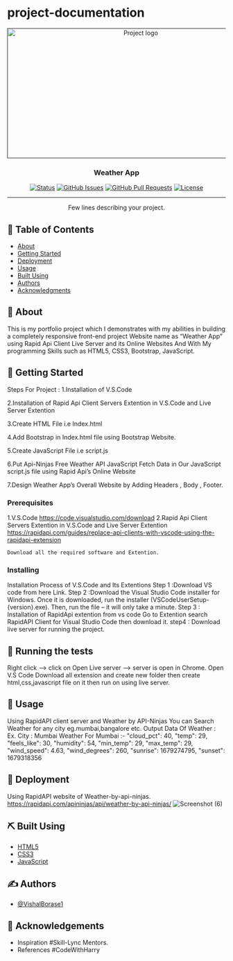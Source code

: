 # project-documentation

<p align="center">
  <a href="" rel="noopener">
 <img width=600px height=300px src="https://user-images.githubusercontent.com/110810311/234503467-3ddc9e9f-f0c0-4737-8b6c-cf608512fd02.png" alt="Project logo"></a>
</p>

<h3 align="center">Weather App</h3>

<div align="center">

  [![Status](https://img.shields.io/badge/status-active-success.svg)]() 
  [![GitHub Issues](https://img.shields.io/github/issues/kylelobo/The-Documentation-Compendium.svg)](https://github.com/kylelobo/The-Documentation-Compendium/issues)
  [![GitHub Pull Requests](https://img.shields.io/github/issues-pr/kylelobo/The-Documentation-Compendium.svg)](https://github.com/kylelobo/The-Documentation-Compendium/pulls)
  [![License](https://img.shields.io/badge/license-MIT-blue.svg)](/LICENSE)

</div>

---

<p align="center"> Few lines describing your project.
    <br> 
</p>

## 📝 Table of Contents
- [About](#about)
- [Getting Started](#getting_started)
- [Deployment](#deployment)
- [Usage](#usage)
- [Built Using](#built_using)
- [Authors](#authors)
- [Acknowledgments](#acknowledgement)

## 🧐 About <a name = "about"></a>
This is my portfolio project which I demonstrates with my abilities in building a 
completely responsive front-end project Website name as “Weather App” using 
Rapid Api Client Live Server and its Online Websites And With My programming 
Skills such as HTML5, CSS3, Bootstrap, JavaScript.

## 🏁 Getting Started <a name = "getting_started"></a>
Steps For Project :
1.Installation of V.S.Code

2.Installation of Rapid Api Client Servers Extention in V.S.Code and Live Server 
Extention

3.Create HTML File i.e Index.html

4.Add Bootstrap in Index.html file using Bootstrap Website. 

5.Create JavaScript File i.e script.js 

6.Put Api-Ninjas Free Weather API JavaScript Fetch Data in Our JavaScript script.js 
file using Rapid Api’s Online Website 

7.Design Weather App’s Overall Website by Adding Headers , Body , Footer.

### Prerequisites
1.V.S.Code https://code.visualstudio.com/download
2.Rapid Api Client Servers Extention in V.S.Code and Live Server 
Extention https://rapidapi.com/guides/replace-api-clients-with-vscode-using-the-rapidapi-extension
```
Download all the required software and Extention.
```

### Installing
Installation Process of V.S.Code and Its Extentions
Step 1 :Download VS code from here Link.
Step 2 :Download the Visual Studio Code installer for Windows. Once it is downloaded, run the installer (VSCodeUserSetup-{version}.exe).
Then, run the file – it will only take a minute.
Step 3 : Installation of RapidApi extention from vs code Go to Extention search RapidAPI Client for Visual Studio Code then download it.
step4 : Download live server for running the project.



## 🔧 Running the tests <a name = "tests"></a>
Right click --> click on Open Live server --> server is open in Chrome.
Open V.S Code Download all extension and create new folder then create html,css,javascript file on it then run on using live server.

## 🎈 Usage <a name="usage"></a>
Using RapidAPI client server and Weather by API-Ninjas You can Search Weather for any city eg.mumbai,bangalore etc.
Output Data Of Weather : Ex. City : Mumbai 
Weather For Mumbai :-
 "cloud_pct": 40,
 "temp": 29,
 "feels_like": 30,
 "humidity": 54,
 "min_temp": 29,
 "max_temp": 29,
 "wind_speed": 4.63,
 "wind_degrees": 260,
 "sunrise": 1679274795,
 "sunset": 1679318356


## 🚀 Deployment <a name = "deployment"></a>
Using RapidAPI website of Weather-by-api-ninjas.
https://rapidapi.com/apininjas/api/weather-by-api-ninjas/
![Screenshot (6)](https://user-images.githubusercontent.com/110810311/234508878-39db9452-0f15-44d8-af19-59d7681c85e7.png)



## ⛏️ Built Using <a name = "built_using"></a>
- [HTML5](https://html.com/html5/) 
- [CSS3](https://www.css3.info/) 
- [JavaScript](https://www.javascript.com/)


## ✍️ Authors <a name = "authors"></a>
- [@VishalBorase1](https://github.com/VishalBorase1) 


## 🎉 Acknowledgements <a name = "acknowledgement"></a>
- Inspiration
  #Skill-Lync Mentors.
- References
  #CodeWithHarry


